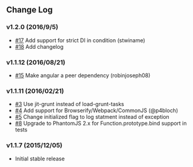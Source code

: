 ## Change Log

### v1.2.0 (2016/9/5)
- [#17](https://github.com/aleross/angular-segment-analytics/pull/17) Add support for strict DI in condition (stwiname)
- [#18](https://github.com/aleross/angular-segment-analytics/pull/18) Add changelog

### v1.1.12 (2016/08/21)
- [#15](https://github.com/aleross/angular-segment-analytics/pull/15) Make angular a peer dependency (robinjoseph08)

### v1.1.11 (2016/02/21)
- [#3](https://github.com/aleross/angular-segment-analytics/issues/3) Use jit-grunt instead of load-grunt-tasks
- [#4](https://github.com/aleross/angular-segment-analytics/issues/4) Add support for Browserify/Webpack/CommonJS (@p4bloch)
- [#5](https://github.com/aleross/angular-segment-analytics/issues/5) Change initialized flag to log statment instead of exception
- [#8](https://github.com/aleross/angular-segment-analytics/pull/8) Upgrade to PhantomJS 2.x for Function.prototype.bind support in tests

### v1.1.7 (2015/12/05)
- Initial stable release
